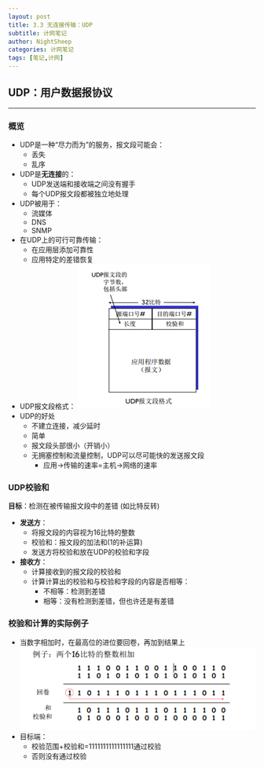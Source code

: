 ```yaml
---
layout: post
title: 3.3 无连接传输：UDP
subtitle: 计网笔记
author: NightSheep
categories: 计网笔记
tags: [笔记,计网]
---
```

## UDP：用户数据报协议
---

### 概览

- UDP是一种“尽力而为”的服务，报文段可能会：
	- 丢失
	- 乱序
- UDP是**无连接**的：
	- UDP发送端和接收端之间没有握手
	- 每个UDP报文段都被独立地处理
- UDP被用于：
	- 流媒体
	- DNS
	- SNMP
- 在UDP上的可行可靠传输：
	- 在应用层添加可靠性
	- 应用特定的差错恢复
- UDP报文段格式：
![UDP报文段格式](/assets/images/Snipaste_2023-10-23_16-17-09.png)
- UDP的好处
	- 不建立连接，减少延时
	- 简单
	- 报文段头部很小（开销小）
	- 无拥塞控制和流量控制，UDP可以尽可能快的发送报文段
		- 应用->传输的速率=主机->网络的速率

### UDP校验和

**目标**：检测在被传输报文段中的差错 (如比特反转)

- **发送方**：
	- 将报文段的内容视为16比特的整数
	- 校验和：报文段的加法和(1的补运算)
	- 发送方将校验和放在UDP的校验和字段
- **接收方**：
	- 计算接收到的报文段的校验和
	- 计算计算出的校验和与校验和字段的内容是否相等：
		- 不相等：检测到差错
		- 相等：没有检测到差错，但也许还是有差错

### 校验和计算的实际例子

- 当数字相加时，在最高位的进位要回卷，再加到结果上
![例子](/assets/images/Snipaste_2023-10-23_16-27-41.png)
- 目标端：
	- 校验范围+校验和=1111111111111111通过校验
	- 否则没有通过校验